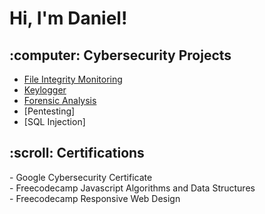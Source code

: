 <h1> Hi, I'm Daniel! </h1>

<h2> :computer: Cybersecurity Projects</h2>

- [File Integrity Monitoring](https://github.com/DanielDominguezBender/FileIntegrityMonitoring)
- [Keylogger](https://github.com/DanielDominguezBender/Keylogger)
- [Forensic Analysis](https://github.com/DanielDominguezBender/ForensicAnalysis)
- [Pentesting]
- [SQL Injection]

<h2> :scroll: Certifications </h2>
- Google Cybersecurity Certificate<br>
- Freecodecamp Javascript Algorithms and Data Structures<br>
- Freecodecamp Responsive Web Design<br>
<!--
**DanielDominguezBender/DanielDominguezBender** is a ✨ _special_ ✨ repository because its `README.md` (this file) appears on your GitHub profile.

Here are some ideas to get you started:

- 🔭 I’m currently working on ...
- 🌱 I’m currently learning ...
- 👯 I’m looking to collaborate on ...
- 🤔 I’m looking for help with ...
- 💬 Ask me about ...
- 📫 How to reach me: ...
- 😄 Pronouns: ...
- ⚡ Fun fact: ...
-->
